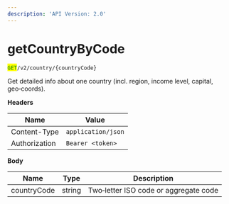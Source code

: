 ```yaml
---
description: 'API Version: 2.0'
---
```


# getCountryByCode

<mark style="color:green;">`GET`</mark>`/v2/country/{countryCode}`

Get detailed info about one country (incl. region, income level, capital, geo‑coords).

**Headers**

| Name          | Value              |
| ------------- | ------------------ |
| Content-Type  | `application/json` |
| Authorization | `Bearer <token>`   |

**Body**

| Name        | Type   | Description                           |
| ----------- | ------ | ------------------------------------- |
| countryCode | string | Two‑letter ISO code or aggregate code |
